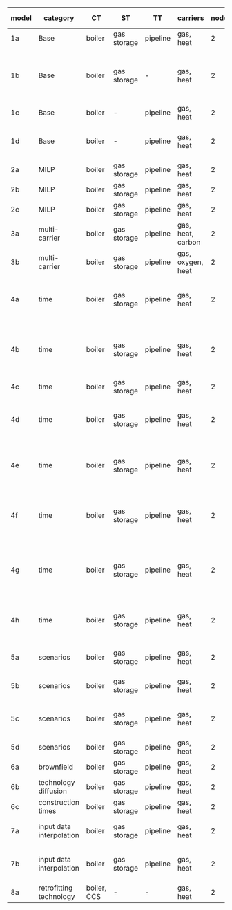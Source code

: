 | **model** | **category**             | **CT**      | **ST**       | **TT**   | **carriers**      | **nodes** | **intra-year** | **inter-year**        | **responsible** | **comment**                                                 |
|-----------|--------------------------|-------------|--------------|----------|-------------------|-----------|----------------|-----------------------|-----------------|-------------------------------------------------------------|
| 1a        | Base                     | boiler      | gas storage  | pipeline | gas, heat         | 2         | 1 TS           | 1 year                | AG              |                                                             |
| 1b        | Base                     | boiler      | gas storage  | -        | gas, heat         | 2         | 1 TS           | 1 year                | LK              | No values tested because it will never be built with one ts |
| 1c        | Base                     | boiler      | -            | pipeline | gas, heat         | 2         | 1 TS           | 1 year                | LK              |                                                             |
| 1d        | Base                     | boiler      | -            | pipeline | gas, heat         | 2         | 1 TS           | 1 year                | AG              | exponential loss for transport technologies                 |
| 2a        | MILP                     | boiler      | gas storage  | pipeline | gas, heat         | 2         | 1 TS           | 1 year                | AG              | PWA capex                                                   |
| 2b        | MILP                     | boiler      | gas storage  | pipeline | gas, heat         | 2         | 1 TS           | 1 year                | JM              | min load                                                    |
| 2c        | MILP                     | boiler      | gas storage  | pipeline | gas, heat         | 2         | 1 TS           | 1 year                | JM              | min capacity                                                |
| 3a        | multi-carrier            | boiler      | gas storage  | pipeline | gas, heat, carbon | 2         | 1 TS           | 1 year                | AG              | 2 output carriers                                           |
| 3b        | multi-carrier            | boiler      | gas storage  | pipeline | gas, oxygen, heat | 2         | 1 TS           | 1 year                | AG              | 2 input carriers                                            |
| 4a        | time                     | boiler      | gas storage  | pipeline | gas, heat         | 2         | full TS        | 1 year                | JM              | Capacity, Opex yearly depend on maximum demand              |
| 4b        | time                     | boiler      | gas storage  | pipeline | gas, heat         | 2         | full TS, agg.  | 1 year                | JM              | No values tested. TSA yields different values each run.     |
| 4c        | time                     | boiler      | gas storage  | pipeline | gas, heat         | 2         | 1 TS           | 3 years, PF           | JM              |                                                             |
| 4d        | time                     | boiler      | gas storage  | pipeline | gas, heat         | 2         | 1 TS           | 3 years, 1 year MF    | JM              | No values tested as MF runs only keep the last opt. horizon |
| 4e        | time                     | boiler      | gas storage  | pipeline | gas, heat         | 2         | 1 TS           | 3 years, 2 year MF    | JM              | No values tested as MF runs only keep the last opt. horizon |
| 4f        | time                     | boiler      | gas storage  | pipeline | gas, heat         | 2         | full TS, agg   | 3 years, PF           | JM              | No values tested. TSA yields different values each run.     |
| 4g        | time                     | boiler      | gas storage  | pipeline | gas, heat         | 2         | full TS, agg   | 3 years, 2 year MF    | JM              | No values tested. TSA yields different values each run.     |
| 4h        | time                     | boiler      | gas storage  | pipeline | gas, heat         | 2         | 1 TS           | 3 years, PF, biannual | JB              | Test interval between years and related results.            |
| 5a        | scenarios                | boiler      | gas storage  | pipeline | gas, heat         | 2         | 1 TS           | 1 year                | AG              | test general scenario behavior                              |
| 5b        | scenarios                | boiler      | gas storage  | pipeline | gas, heat         | 2         | 1 TS           | 1 year                | AG              | test scenario set expansion                                 |
| 5c        | scenarios                | boiler      | gas storage  | pipeline | gas, heat         | 2         | 1 TS           | 1 year                | AG              | test scenarios for system and analysis                      |
| 5d        | scenarios                | boiler      | gas storage  | pipeline | gas, heat         | 2         | 1 TS           | 1 year                | AG              | test list expansion                                         |
| 6a        | brownfield               | boiler      | gas storage  | pipeline | gas, heat         | 2         | 1 TS           | 1 year                | JM              |                                                             |
| 6b        | technology diffusion     | boiler      | gas storage  | pipeline | gas, heat         | 2         | 1 TS           | 3 years, PF           | JM              |                                                             |
| 6c        | construction times       | boiler      | gas storage  | pipeline | gas, heat         | 2         | 1 TS           | 2 years, PF           | AG              |                                                             |
| 7a        | input data interpolation | boiler      | gas storage  | pipeline | gas, heat         | 2         | 1 TS           | 3 years, PF           | LK              | interpolation of yearly input data                          |
| 7b        | input data interpolation | boiler      | gas storage  | pipeline | gas, heat         | 2         | 1 TS           | 3 years, PF           | LK              | skip interpolation of yearly input data                     |
| 8a        | retrofitting technology  | boiler, CCS | -            | -        | gas, heat         | 2         | 1 TS           | 1 year                | AG              |                                                             |
